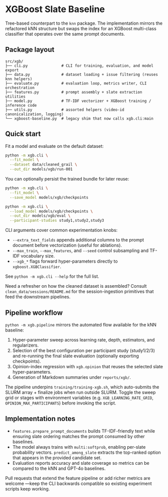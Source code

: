 # XGBoost Slate Baseline

Tree-based counterpart to the `knn` package. The implementation mirrors the
refactored kNN structure but swaps the index for an XGBoost multi-class
classifier that operates over the same prompt documents.

## Package layout

```
src/xgb/
├── cli.py               # CLI for training, evaluation, and model export
├── data.py              # dataset loading + issue filtering (reuses knn helpers)
├── evaluate.py          # evaluation loop, metrics writer, CLI orchestration
├── features.py          # prompt assembly + slate extraction utilities
├── model.py             # TF-IDF vectorizer + XGBoost training / inference code
├── utils.py             # assorted helpers (video-id canonicalization, logging)
└── xgboost-baseline.py  # legacy shim that now calls xgb.cli:main
```

## Quick start

Fit a model and evaluate on the default dataset:

```bash
python -m xgb.cli \
  --fit_model \
  --dataset data/cleaned_grail \
  --out_dir models/xgb/run-001
```

You can optionally persist the trained bundle for later reuse:

```bash
python -m xgb.cli \
  --fit_model \
  --save_model models/xgb/checkpoints

python -m xgb.cli \
  --load_model models/xgb/checkpoints \
  --out_dir models/xgb/eval \
  --participant-studies study1,study2,study3
```

CLI arguments cover common experimentation knobs:

- `--extra_text_fields` appends additional columns to the prompt document before
  vectorization (useful for ablations).
- `--max_train`, `--max_features`, and `--seed` control subsampling and TF-IDF
  vocabulary size.
- `--xgb_*` flags forward hyper-parameters directly to `xgboost.XGBClassifier`.

See `python -m xgb.cli --help` for the full list.

Need a refresher on how the cleaned dataset is assembled? Consult
`clean_data/sessions/README.md` for the session-ingestion primitives that feed
the downstream pipelines.

## Pipeline workflow

`python -m xgb.pipeline` mirrors the automated flow available for the kNN
baseline:

1. Hyper-parameter sweep across learning rate, depth, estimators, and regularizers.
2. Selection of the best configuration per participant study (study1/2/3) and
   re-running the final slate evaluation (optionally exporting checkpoints).
3. Opinion-index regression with `xgb.opinion` that reuses the selected slate
   hyper-parameters.
4. Generation of Markdown summaries under `reports/xgb/`.

The pipeline underpins `training/training-xgb.sh`, which auto-submits the SLURM
array + finalize jobs when run outside SLURM. Toggle the sweep grid or stages
with environment variables (e.g. `XGB_LEARNING_RATE_GRID`,
`OPINION_MAX_PARTICIPANTS`) before invoking the script.

## Implementation notes

- `features.prepare_prompt_documents` builds TF-IDF-friendly text while ensuring
  slate ordering matches the prompt consumed by other baselines.
- The model always trains with `multi:softprob`, enabling per-slate probability
  vectors. `predict_among_slate` extracts the top-ranked option that appears in
  the provided candidate set.
- Evaluation reports accuracy and slate coverage so metrics can be compared to
  the kNN and GPT-4o baselines.

Pull requests that extend the feature pipeline or add richer metrics are welcome
—keep the CLI backwards compatible so existing experiment scripts keep working.
